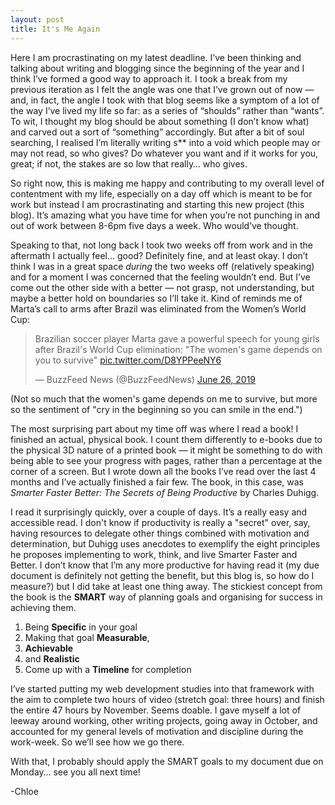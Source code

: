 ```yaml
---
layout: post
title: It's Me Again
---
```


Here I am procrastinating on my latest deadline. I’ve been thinking and talking about writing and blogging since the beginning of the year and I think I’ve formed a good way to approach it. I took a break from my previous iteration as I felt the angle was one that I’ve grown out of now — and, in fact, the angle I took with that blog seems like a symptom of a lot of the way I’ve lived my life so far: as a series of “shoulds” rather than “wants”. To wit, I thought my blog should be about something (I don’t know what) and carved out a sort of “something” accordingly. But after a bit of soul searching, I realised I’m literally writing s** into a void which people may or may not read, so who gives? Do whatever you want and if it works for you, great; if not, the stakes are so low that really… who gives.

So right now, this is making me happy and contributing to my overall level of contentment with my life, especially on a day off which is meant to be for work but instead I am procrastinating and starting this new project (this blog). It’s amazing what you have time for when you’re not punching in and out of work between 8-6pm five days a week. Who would’ve thought.

Speaking to that, not long back I took two weeks off from work and in the aftermath I actually feel... good? Definitely fine, and at least okay. I don’t think I was in a great space *during* the two weeks off (relatively speaking) and for a moment I was concerned that the feeling wouldn’t end. But I’ve come out the other side with a better — not grasp, not understanding, but maybe a better hold on boundaries so I’ll take it. Kind of reminds me of Marta’s call to arms after Brazil was eliminated from the Women’s World Cup:
<p></p>

<blockquote class="twitter-tweet" data-lang="en"><p lang="en" dir="ltr">Brazilian soccer player Marta gave a powerful speech for young girls after Brazil&#39;s World Cup elimination: &quot;The women&#39;s game depends on you to survive&quot; <a href="https://t.co/D8YPPeeNY6">pic.twitter.com/D8YPPeeNY6</a></p>&mdash; BuzzFeed News (@BuzzFeedNews) <a href="https://twitter.com/BuzzFeedNews/status/1143898541892481024?ref_src=twsrc%5Etfw">June 26, 2019</a></blockquote>
<script async src="https://platform.twitter.com/widgets.js" charset="utf-8"></script>
<p></p>
(Not so much that the women's game depends on me to survive, but more so the sentiment of "cry in the beginning so you can smile in the end.")
 
The most surprising part about my time off was where I read a book! I finished an actual, physical book. I count them differently to e-books due to the physical 3D nature of a printed book — it might be something to do with being able to see your progress with pages, rather than a percentage at the corner of a screen. But I wrote down all the books I’ve read over the last 4 months and I’ve actually finished a fair few. The book, in this case, was *Smarter Faster Better: The Secrets of Being Productive* by Charles Duhigg. 

I read it surprisingly quickly, over a couple of days. It’s a really easy and accessible read. I don't know if productivity is really a "secret" over, say, having resources to delegate other things combined with motivation and determination, but Duhigg uses anecdotes to exemplify the eight principles he proposes implementing to work, think, and live Smarter Faster and Better. I don’t know that I’m any more productive for having read it (my due document is definitely not getting the benefit, but this blog is, so how do I measure?) but I did take at least one thing away. The stickiest concept from the book is the **SMART** way of planning goals and organising for success in achieving them.

1. Being **Specific** in your goal 
2. Making that goal **Measurable**,
3. **Achievable**
4. and **Realistic**
5. Come up with a **Timeline** for completion
 
I’ve started putting my web development studies into that framework with the aim to complete two hours of video (stretch goal: three hours) and finish the entire 47 hours by November. Seems doable. I gave myself a lot of leeway around working, other writing projects, going away in October, and accounted for my general levels of motivation and discipline during the work-week. So we’ll see how we go there.

With that, I probably should apply the SMART goals to my document due on Monday… see you all next time!

-Chloe
